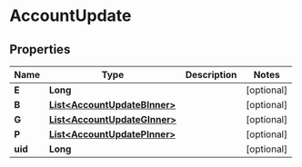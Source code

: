 

# AccountUpdate


## Properties

| Name | Type | Description | Notes |
|------------ | ------------- | ------------- | -------------|
|**E** | **Long** |  |  [optional] |
|**B** | [**List&lt;AccountUpdateBInner&gt;**](AccountUpdateBInner.md) |  |  [optional] |
|**G** | [**List&lt;AccountUpdateGInner&gt;**](AccountUpdateGInner.md) |  |  [optional] |
|**P** | [**List&lt;AccountUpdatePInner&gt;**](AccountUpdatePInner.md) |  |  [optional] |
|**uid** | **Long** |  |  [optional] |



